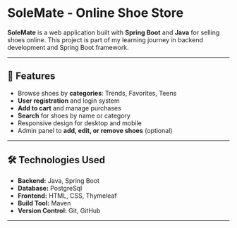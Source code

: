 # SoleMate - Online Shoe Store

**SoleMate** is a web application built with **Spring Boot** and **Java** for selling shoes online. This project is part of my learning journey in backend development and Spring Boot framework.

---

## 🚀 Features

- Browse shoes by **categories**: Trends, Favorites, Teens
- **User registration** and login system
- **Add to cart** and manage purchases
- **Search** for shoes by name or category
- Responsive design for desktop and mobile
- Admin panel to **add, edit, or remove shoes** (optional)

---

## 🛠️ Technologies Used

- **Backend:** Java, Spring Boot
- **Database:** PostgreSql
- **Frontend:** HTML, CSS, Thymeleaf
- **Build Tool:** Maven
- **Version Control:** Git, GitHub

---
